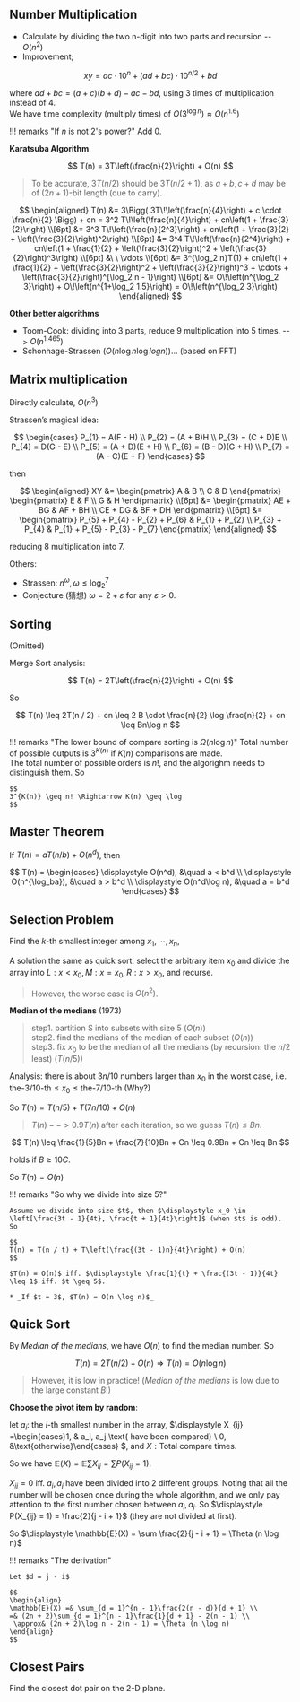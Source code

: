 ## Number Multiplication

- Calculate by dividing the two n-digit into two parts and recursion -- $O(n^2)$  
- Improvement;

$$
xy = ac \cdot 10^n + (ad + bc) \cdot 10^{n / 2} + bd
$$

where $ad + bc = (a + c) (b + d) - ac - bd$, using 3 times of multiplication instead of 4.  
We have time complexity (multiply times) of $\displaystyle O(3^{\log n}) \approx O(n^{1.6})$

!!! remarks "If $n$ is not 2's power?"
    Add $0$.

**Karatsuba Algorithm**

$$
T(n) = 3T\left(\frac{n}{2}\right) + O(n)
$$

> To be accurate, $3T(n / 2)$ should be $3T(n / 2 + 1)$, as $a + b, c + d$ may be of $(2n + 1)$-bit length (due to carry).

$$
\begin{aligned}
T(n) &= 3\Bigg( 3T\!\left(\frac{n}{4}\right) + c \cdot \frac{n}{2} \Bigg) + cn 
     = 3^2 T\!\left(\frac{n}{4}\right) + cn\left(1 + \frac{3}{2}\right) \\[6pt]
     &= 3^3 T\!\left(\frac{n}{2^3}\right) + cn\left(1 + \frac{3}{2} + \left(\frac{3}{2}\right)^2\right) \\[6pt]
     &= 3^4 T\!\left(\frac{n}{2^4}\right) + cn\left(1 + \frac{1}{2} + \left(\frac{3}{2}\right)^2 + \left(\frac{3}{2}\right)^3\right) \\[6pt]
     &\ \ \vdots \\[6pt]
     &= 3^{\log_2 n}T(1) 
        + cn\left(1 + \frac{1}{2} + \left(\frac{3}{2}\right)^2 + \left(\frac{3}{2}\right)^3 + \cdots 
        + \left(\frac{3}{2}\right)^{\log_2 n - 1}\right) \\[6pt]
     &= O\!\left(n^{\log_2 3}\right) + O\!\left(n^{1+\log_2 1.5}\right) 
      = O\!\left(n^{\log_2 3}\right)
\end{aligned}
$$

**Other better algorithms**

- Toom-Cook: dividing into 3 parts, reduce 9 multiplication into 5 times. --> $O(n^{1.465})$
- Schonhage-Strassen ($O(n \log n \log log n)$)... (based on FFT)

## Matrix multiplication

Directly calculate, $O(n^3)$

Strassen’s magical idea:

$$
\begin{cases}
P_{1} = A(F - H) \\
P_{2} = (A + B)H \\
P_{3} = (C + D)E \\
P_{4} = D(G - E) \\
P_{5} = (A + D)(E + H) \\
P_{6} = (B - D)(G + H) \\
P_{7} = (A - C)(E + F)
\end{cases}
$$

then 

$$
\begin{aligned}
XY &= 
\begin{pmatrix}
A & B \\
C & D
\end{pmatrix}
\begin{pmatrix}
E & F \\
G & H
\end{pmatrix} \\[6pt]
&=
\begin{pmatrix}
AE + BG & AF + BH \\
CE + DG & BF + DH
\end{pmatrix} \\[6pt]
&=
\begin{pmatrix}
P_{5} + P_{4} - P_{2} + P_{6} & P_{1} + P_{2} \\
P_{3} + P_{4} & P_{1} + P_{5} - P_{3} - P_{7}
\end{pmatrix}
\end{aligned}
$$

reducing 8 multiplication into 7.

Others:
- Strassen: $n^\omega, \omega \leq \log_2^7$
- Conjecture (猜想) $\omega = 2 + \varepsilon$ for any $\varepsilon > 0$.

## Sorting

(Omitted)

Merge Sort analysis:

$$
T(n) = 2T\left(\frac{n}{2}\right) + O(n)
$$

So 

$$
T(n) \leq 2T(n / 2) + cn \leq 2 B \cdot \frac{n}{2} \log \frac{n}{2} + cn \leq Bn\log n
$$

!!! remarks "The lower bound of compare sorting is $\Omega(n \log n)$"
    Total number of possible outputs is $3^{K(n)}$ if $K(n)$ comparisons are made.   
    The total number of possible orders is $n!$, and the algorighm needs to distinguish them. So  

    $$
    3^{K(n)} \geq n! \Rightarrow K(n) \geq \log
    $$


## Master Theorem

If $T(n) = aT(n / b) + O(n^d)$, then

$$
T(n) = 
\begin{cases}
\displaystyle O(n^d), &\quad a < b^d \\
\displaystyle O(n^{\log_ba}), &\quad a > b^d \\
\displaystyle O(n^d\log n), &\quad a = b^d
\end{cases}
$$

## Selection Problem

Find the $k$-th smallest integer among $x_1, \cdots, x_n$,  

A solution the same as quick sort: select the arbitrary item $x_0$ and divide the array into $L: x < x_0, M: x = x_0, R: x > x_0$, and recurse.  
> However, the worse case is $O(n^2)$.

**Median of the medians** (1973)

> step1. partition S into subsets with size 5 ($O(n)$)  
> step2. find the medians of the median of each subset ($O(n)$)  
> step3. fix $x_0$ to be the median of all the medians (by recursion: the $n / 2$ least) ($T(n / 5)$)

Analysis: there is about $3n / 10$ numbers larger than $x_0$ in the worst case, i.e. $\text{the-} 3 / 10 \text{-th} \leq x_0 \leq \text{the-} 7 / 10 \text{-th}$ (Why?)

So $T(n) = T(n / 5) + T(7n / 10) + O(n)$

> $T(n) --> 0.9T(n)$ after each iteration, so we guess $T(n) \leq Bn$.

$$
T(n) \leq \frac{1}{5}Bn + \frac{7}{10}Bn + Cn \leq 0.9Bn + Cn \leq Bn
$$

holds if $B \geq 10C$.

So $T(n) = O(n)$

!!! remarks "So why we divide into size 5?"

    Assume we divide into size $t$, then $\displaystyle x_0 \in \left[\frac{3t - 1}{4t}, \frac{t + 1}{4t}\right]$ (when $t$ is odd). So
    
    $$
    T(n) = T(n / t) + T\left(\frac{(3t - 1)n}{4t}\right) + O(n)
    $$
    
    $T(n) = O(n)$ iff. $\displaystyle \frac{1}{t} + \frac{(3t - 1)}{4t} \leq 1$ iff. $t \geq 5$.

    * _If $t = 3$, $T(n) = O(n \log n)$_

## Quick Sort

By _Median of the medians_, we have $O(n)$ to find the median number. So

$$
T(n) = 2T(n / 2) + O(n) \Rightarrow T(n) = O(n \log n)
$$

> However, it is low in practice! (_Median of the medians_ is low due to the large constant $B$!)

**Choose the pivot item by random**:

let $a_i$: the $i$-th smallest number in the array, $\displaystyle X_{ij} =\begin{cases}1, & a_i, a_j \text{ have been compared} \\ 0, &\text{otherwise}\end{cases} $, and $X: \text{Total compare times}$.  

So we have $\mathbb{E}(X) = \mathbb{E}\sum X_{ij} = \sum P(X_{ij} = 1)$.

$X_{ij} = 0$ iff. $a_i, a_j$ have been divided into 2 different groups. Noting that all the number will be chosen once during the whole algorithm, and we only pay attention to the first number chosen between $a_i, a_j$. So $\displaystyle P(X_{ij} = 1) = \frac{2}{j - i + 1}$ (they are not divided at first).

So $\displaystyle \mathbb{E}(X) = \sum \frac{2}{j - i + 1} = \Theta (n \log n)$

!!! remarks "The derivation"
    
    Let $d = j - i$

    $$
    \begin{align}
    \mathbb{E}(X) =& \sum_{d = 1}^{n - 1}\frac{2(n - d)}{d + 1} \\
    =& (2n + 2)\sum_{d = 1}^{n - 1}\frac{1}{d + 1} - 2(n - 1) \\
     \approx& (2n + 2)\log n - 2(n - 1) = \Theta (n \log n)
    \end{align}
    $$

## Closest Pairs

Find the closest dot pair on the 2-D plane.